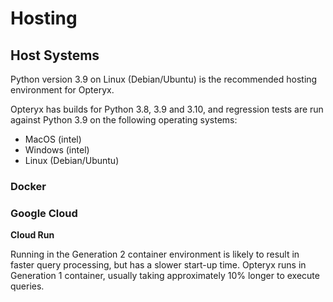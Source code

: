# Hosting

## Host Systems

Python version 3.9 on Linux (Debian/Ubuntu) is the recommended hosting environment for Opteryx.

Opteryx has builds for Python 3.8, 3.9 and 3.10, and regression tests are run against Python 3.9 on the following operating systems:

- MacOS (intel)
- Windows (intel)
- Linux (Debian/Ubuntu)

### Docker

### Google Cloud

**Cloud Run**

Running in the Generation 2 container environment is likely to result in faster query processing, but has a slower start-up time. Opteryx runs in Generation 1 container, usually taking approximately 10% longer to execute queries.